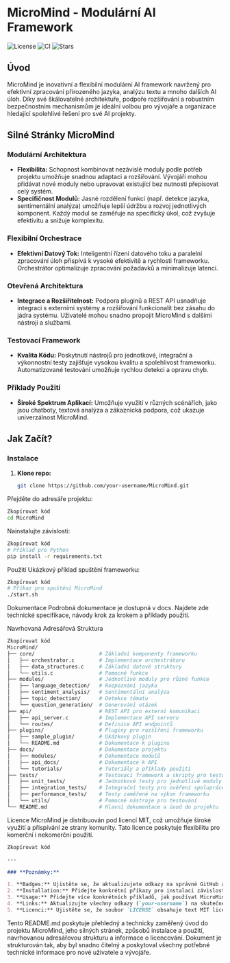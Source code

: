# MicroMind - Modulární AI Framework

![License](https://img.shields.io/github/license/your-username/MicroMind)
![CI](https://img.shields.io/github/actions/workflow/status/your-username/MicroMind/ci.yml)
![Stars](https://img.shields.io/github/stars/your-username/MicroMind?style=social)

## **Úvod**

MicroMind je inovativní a flexibilní modulární AI framework navržený pro efektivní zpracování přirozeného jazyka, analýzu textu a mnoho dalších AI úloh. Díky své škálovatelné architektuře, podpoře rozšiřování a robustním bezpečnostním mechanismům je ideální volbou pro vývojáře a organizace hledající spolehlivé řešení pro své AI projekty.

## **Silné Stránky MicroMind**

### **Modulární Architektura**

- **Flexibilita:** Schopnost kombinovat nezávislé moduly podle potřeb projektu umožňuje snadnou adaptaci a rozšiřování. Vývojáři mohou přidávat nové moduly nebo upravovat existující bez nutnosti přepisovat celý systém.
- **Specifičnost Modulů:** Jasné rozdělení funkcí (např. detekce jazyka, sentimentální analýza) umožňuje lepší údržbu a rozvoj jednotlivých komponent. Každý modul se zaměřuje na specifický úkol, což zvyšuje efektivitu a snižuje komplexitu.

### **Flexibilní Orchestrace**

- **Efektivní Datový Tok:** Inteligentní řízení datového toku a paralelní zpracování úloh přispívá k vysoké efektivitě a rychlosti frameworku. Orchestrátor optimalizuje zpracování požadavků a minimalizuje latenci.

### **Otevřená Architektura**

- **Integrace a Rozšiřitelnost:** Podpora pluginů a REST API usnadňuje integraci s externími systémy a rozšiřování funkcionalit bez zásahu do jádra systému. Uživatelé mohou snadno propojit MicroMind s dalšími nástroji a službami.

### **Testovací Framework**

- **Kvalita Kódu:** Poskytnutí nástrojů pro jednotkové, integrační a výkonnostní testy zajišťuje vysokou kvalitu a spolehlivost frameworku. Automatizované testování umožňuje rychlou detekci a opravu chyb.

### **Příklady Použití**

- **Široké Spektrum Aplikací:** Umožňuje využití v různých scénářích, jako jsou chatboty, textová analýza a zákaznická podpora, což ukazuje univerzálnost MicroMind.

## **Jak Začít?**

### **Instalace**

1. **Klone repo:**
   ```bash
   git clone https://github.com/your-username/MicroMind.git
   ```
Přejděte do adresáře projektu:
```bash
Zkopírovat kód
cd MicroMind
```
Nainstalujte závislosti:
```bash
Zkopírovat kód
# Příklad pro Python
pip install -r requirements.txt
```
Použití
Ukázkový příklad spuštění frameworku:

```bash
Zkopírovat kód
# Příkaz pro spuštění MicroMind
./start.sh
```
Dokumentace
Podrobná dokumentace je dostupná v docs. Najdete zde technické specifikace, návody krok za krokem a příklady použití.

Navrhovaná Adresářová Struktura
```graphql
Zkopírovat kód
MicroMind/
├── core/                     # Základní komponenty frameworku
│   ├── orchestrator.c        # Implementace orchestrátoru
│   ├── data_structures.c     # Základní datové struktury
│   └── utils.c               # Pomocné funkce
├── modules/                  # Jednotlivé moduly pro různé funkce
│   ├── language_detection/   # Rozpoznání jazyka
│   ├── sentiment_analysis/   # Sentimentální analýza
│   ├── topic_detection/      # Detekce tématu
│   └── question_generation/  # Generování otázek
├── api/                      # REST API pro externí komunikaci
│   ├── api_server.c          # Implementace API serveru
│   └── routes/               # Definice API endpointů
├── plugins/                  # Pluginy pro rozšíření frameworku
│   ├── sample_plugin/        # Ukázkový plugin
│   └── README.md             # Dokumentace k pluginu
├── docs/                     # Dokumentace projektu
│   ├── modules/              # Dokumentace modulů
│   ├── api_docs/             # Dokumentace k API
│   └── tutorials/            # Tutoriály a příklady použití
├── tests/                    # Testovací framework a skripty pro testování
│   ├── unit_tests/           # Jednotkové testy pro jednotlivé moduly
│   ├── integration_tests/    # Integrační testy pro ověření spolupráce modulů
│   ├── performance_tests/    # Testy zaměřené na výkon frameworku
│   └── utils/                # Pomocné nástroje pro testování
└── README.md                 # Hlavní dokumentace a úvod do projektu
```
Licence
MicroMind je distribuován pod licencí MIT, což umožňuje široké využití a přispívání ze strany komunity. Tato licence poskytuje flexibilitu pro komerční i nekomerční použití.

```markdown
Zkopírovat kód

---

### **Poznámky:**

1. **Badges:** Ujistěte se, že aktualizujete odkazy na správné GitHub adresy a workflow soubory.
2. **Installation:** Přidejte konkrétní příkazy pro instalaci závislostí podle používaného jazyka nebo nástrojů (např. `pip install -r requirements.txt` pro Python).
3. **Usage:** Přidejte více konkrétních příkladů, jak používat MicroMind, včetně kódu nebo konfigurací.
4. **Links:** Aktualizujte všechny odkazy (`your-username`) na skutečné URL a kontaktní informace.
5. **Licenci:** Ujistěte se, že soubor `LICENSE` obsahuje text MIT licence nebo jinou, kterou jste zvolili.

```

Tento README.md poskytuje přehledný a technicky zaměřený úvod do projektu MicroMind, jeho silných stránek, způsobů instalace a použití, navrhovanou adresářovou strukturu a informace o licencování. Dokument je strukturován tak, aby byl snadno čitelný a poskytoval všechny potřebné technické informace pro nové uživatele a vývojáře.





